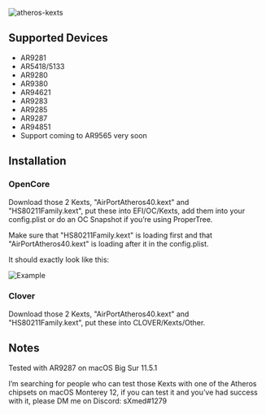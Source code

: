 ![atheros-kexts](https://user-images.githubusercontent.com/73723350/131275377-7b12997a-0dd0-43a8-9ff2-13a7902a0497.png)

## Supported Devices

- AR9281
- AR5418/5133
- AR9280 
- AR9380
- AR94621
- AR9283
- AR9285
- AR9287
- AR94851
- Support coming to AR9565 very soon

## Installation
### OpenCore
Download those 2 Kexts, "AirPortAtheros40.kext" and "HS80211Family.kext", put these into EFI/OC/Kexts, add them into your config.plist or do an OC Snapshot if you’re using ProperTree. 

Make sure that "HS80211Family.kext" is loading first and that "AirPortAtheros40.kext" is loading after it in the config.plist. 

It should exactly look like this:

![Example](https://user-images.githubusercontent.com/73723350/131271107-abe28193-fd69-4ad6-ab0c-51a306b68928.png)

### Clover 
Download those 2 Kexts, "AirPortAtheros40.kext" and "HS80211Family.kext", put these into CLOVER/Kexts/Other.

## Notes
Tested with AR9287 on macOS Big Sur 11.5.1

I’m searching for people who can test those Kexts with one of the Atheros chipsets on macOS Monterey 12, if you can test it and you’ve had success with it, please DM me on Discord: sXmed#1279
